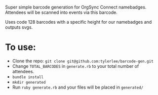 Super simple barcode generation for OrgSync Connect namebadges. Attendees
will be scanned into events via this barcode.

Uses code 128 barcodes with a specific height for our namebadges and outputs svgs.

# To use:

- Clone the repo: `git clone git@github.com:tylerlee/barcode-gen.git`
- Change `TOTAL_BARCODES` in `generate.rb` to your total number of attendees.
- `bundle install`
- `mkdir generated`
- Run `ruby generate.rb` and your files will be placed in `generated/`
